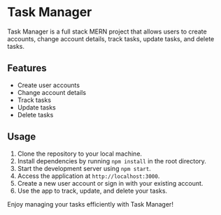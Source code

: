 # Task Manager

Task Manager is a full stack MERN project that allows users to create accounts, change account details, track tasks, update tasks, and delete tasks.

## Features

- Create user accounts
- Change account details
- Track tasks
- Update tasks
- Delete tasks

## Usage

1. Clone the repository to your local machine.
2. Install dependencies by running `npm install` in the root directory.
3. Start the development server using `npm start`.
4. Access the application at `http://localhost:3000`.
5. Create a new user account or sign in with your existing account.
6. Use the app to track, update, and delete your tasks.

Enjoy managing your tasks efficiently with Task Manager!